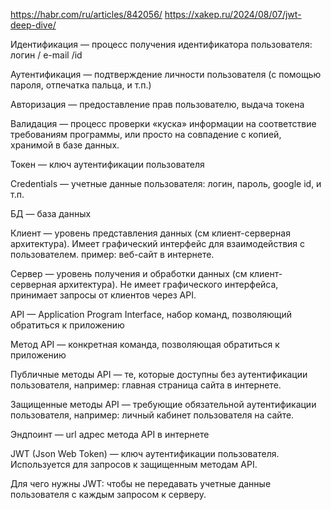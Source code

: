 https://habr.com/ru/articles/842056/
https://xakep.ru/2024/08/07/jwt-deep-dive/

Идентификация — процесс получения идентификатора пользователя: логин / e-mail /id

Аутентификация — подтверждение личности пользователя (с помощью пароля, отпечатка пальца, и т.п.)

Авторизация — предоставление прав пользователю, выдача токена

Валидация — процесс проверки «куска» информации на соответствие требованиям программы, или просто на совпадение с копией, хранимой в базе данных.

Токен — ключ аутентификации пользователя

Credentials — учетные данные пользователя: логин, пароль, google id, и т.п.

БД — база данных

Клиент — уровень представления данных (см клиент-серверная архитектура). Имеет графический интерфейс для взаимодействия с пользователем. пример: веб-сайт в интернете.

Сервер — уровень получения и обработки данных (см клиент-серверная архитектура). Не имеет графического интерфейса, принимает запросы от клиентов через API.

API — Application Program Interface, набор команд, позволяющий обратиться к приложению

Метод API — конкретная команда, позволяющая обратиться к приложению

Публичные методы API — те, которые доступны без аутентификации пользователя, например: главная страница сайта в интернете.

Защищенные методы API — требующие обязательной аутентификации пользователя, например: личный кабинет пользователя на сайте.

Эндпоинт — url адрес метода API в интернете

JWT (Json Web Token) — ключ аутентификации пользователя. Используется для запросов к защищенным методам API.

Для чего нужны JWT: чтобы не передавать учетные данные пользователя с каждым запросом к серверу.
